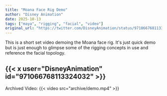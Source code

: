 ```yaml
---
title: "Moana Face Rig Demo"
author: "Disney Animation"
date: 2025-10-13
tags: ["maya", "rigging", "facial", "video"]
original_url: "https://twitter.com/DisneyAnimation/status/971066768113324032"
---
```


This is a short set video demoing the Moana face rig. It's just quick demo but is just enough to glimpse some of the rigging concepts in use and reference the facial topology.
<!--more-->
{{< x user="DisneyAnimation" id="971066768113324032" >}}
---
Archived Video:
{{< video src="archive/demo.mp4" >}}


